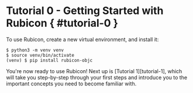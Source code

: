 # Tutorial 0 - Getting Started with Rubicon { #tutorial-0 }

To use Rubicon, create a new virtual environment, and install it:

```console
$ python3 -m venv venv
$ source venv/bin/activate
(venv) $ pip install rubicon-objc
```

You're now ready to use Rubicon! Next up is [Tutorial 1][tutorial-1], which will take you
step-by-step through your first steps and introduce you to the important
concepts you need to become familiar with.
